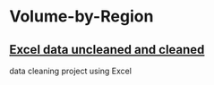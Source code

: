 # Volume-by-Region
## [Excel data uncleaned and cleaned](https://github.com/bfgelfand/Volume-by-Region/blob/main/VolumebyRegion.xlsx)
data cleaning project using Excel
